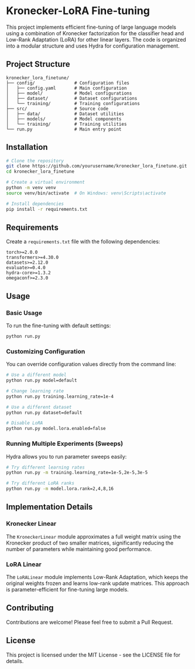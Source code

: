# Kronecker-LoRA Fine-tuning

This project implements efficient fine-tuning of large language models using a combination of Kronecker factorization for the classifier head and Low-Rank Adaptation (LoRA) for other linear layers. The code is organized into a modular structure and uses Hydra for configuration management.

## Project Structure

```
kronecker_lora_finetune/
├── config/               # Configuration files
│   ├── config.yaml       # Main configuration
│   ├── model/            # Model configurations
│   ├── dataset/          # Dataset configurations
│   └── training/         # Training configurations
├── src/                  # Source code
│   ├── data/             # Dataset utilities
│   ├── models/           # Model components
│   └── training/         # Training utilities
└── run.py                # Main entry point
```

## Installation

```bash
# Clone the repository
git clone https://github.com/yourusername/kronecker_lora_finetune.git
cd kronecker_lora_finetune

# Create a virtual environment
python -m venv venv
source venv/bin/activate  # On Windows: venv\Scripts\activate

# Install dependencies
pip install -r requirements.txt
```

## Requirements

Create a `requirements.txt` file with the following dependencies:

```
torch>=2.0.0
transformers>=4.30.0
datasets>=2.12.0
evaluate>=0.4.0
hydra-core>=1.3.2
omegaconf>=2.3.0
```

## Usage

### Basic Usage

To run the fine-tuning with default settings:

```bash
python run.py
```

### Customizing Configuration

You can override configuration values directly from the command line:

```bash
# Use a different model
python run.py model=default

# Change learning rate
python run.py training.learning_rate=1e-4

# Use a different dataset
python run.py dataset=default

# Disable LoRA
python run.py model.lora.enabled=false
```

### Running Multiple Experiments (Sweeps)

Hydra allows you to run parameter sweeps easily:

```bash
# Try different learning rates
python run.py -m training.learning_rate=1e-5,2e-5,3e-5

# Try different LoRA ranks
python run.py -m model.lora.rank=2,4,8,16
```

## Implementation Details

### Kronecker Linear

The `KroneckerLinear` module approximates a full weight matrix using the Kronecker product of two smaller matrices, significantly reducing the number of parameters while maintaining good performance.

### LoRA Linear

The `LoRALinear` module implements Low-Rank Adaptation, which keeps the original weights frozen and learns low-rank update matrices. This approach is parameter-efficient for fine-tuning large models.

## Contributing

Contributions are welcome! Please feel free to submit a Pull Request.

## License

This project is licensed under the MIT License - see the LICENSE file for details.